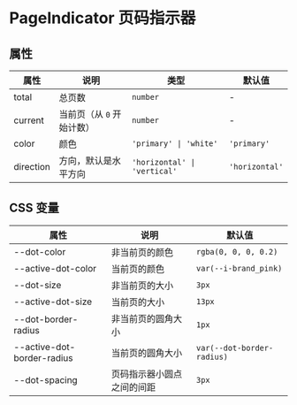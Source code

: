 # PageIndicator 页码指示器

<code src="./demos/demo1.tsx"></code>

## 属性

| 属性      | 说明                      | 类型                         | 默认值         |
| --------- | ------------------------- | ---------------------------- | -------------- |
| total     | 总页数                    | `number`                     | -              |
| current   | 当前页（从 `0` 开始计数） | `number`                     | -              |
| color     | 颜色                      | `'primary' \| 'white'`       | `'primary'`    |
| direction | 方向，默认是水平方向      | `'horizontal' \| 'vertical'` | `'horizontal'` |

## CSS 变量

| 属性                       | 说明                       | 默认值                     |
| -------------------------- | -------------------------- | -------------------------- |
| --dot-color                | 非当前页的颜色             | `rgba(0, 0, 0, 0.2)`       |
| --active-dot-color         | 当前页的颜色               | `var(--i-brand_pink)` |
| --dot-size                 | 非当前页的大小             | `3px`                      |
| --active-dot-size          | 当前页的大小               | `13px`                     |
| --dot-border-radius        | 非当前页的圆角大小         | `1px`                      |
| --active-dot-border-radius | 当前页的圆角大小           | `var(--dot-border-radius)` |
| --dot-spacing              | 页码指示器小圆点之间的间距 | `3px`                      |

